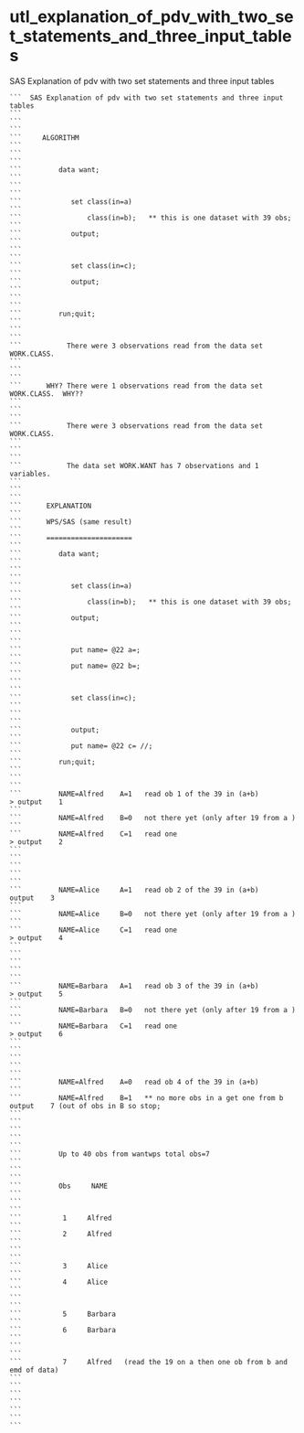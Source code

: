 # utl_explanation_of_pdv_with_two_set_statements_and_three_input_tables
SAS Explanation of pdv with two set statements and three input tables

    ```  SAS Explanation of pdv with two set statements and three input tables                                                                                        ```
    ```                                                                                                                                                               ```
    ```     ALGORITHM                                                                                                                                                 ```
    ```                                                                                                                                                               ```
    ```         data want;                                                                                                                                            ```
    ```                                                                                                                                                               ```
    ```            set class(in=a)                                                                                                                                    ```
    ```                class(in=b);   ** this is one dataset with 39 obs;                                                                                             ```
    ```            output;                                                                                                                                            ```
    ```                                                                                                                                                               ```
    ```            set class(in=c);                                                                                                                                   ```
    ```            output;                                                                                                                                            ```
    ```                                                                                                                                                               ```
    ```         run;quit;                                                                                                                                             ```
    ```                                                                                                                                                               ```
    ```           There were 3 observations read from the data set WORK.CLASS.                                                                                        ```
    ```                                                                                                                                                               ```
    ```      WHY? There were 1 observations read from the data set WORK.CLASS.  WHY??                                                                                 ```
    ```                                                                                                                                                               ```
    ```           There were 3 observations read from the data set WORK.CLASS.                                                                                        ```
    ```                                                                                                                                                               ```
    ```           The data set WORK.WANT has 7 observations and 1 variables.                                                                                          ```
    ```                                                                                                                                                               ```
    ```      EXPLANATION                                                                                                                                              ```
    ```      WPS/SAS (same result)                                                                                                                                    ```
    ```      =====================                                                                                                                                    ```
    ```         data want;                                                                                                                                            ```
    ```                                                                                                                                                               ```
    ```            set class(in=a)                                                                                                                                    ```
    ```                class(in=b);   ** this is one dataset with 39 obs;                                                                                             ```
    ```            output;                                                                                                                                            ```
    ```                                                                                                                                                               ```
    ```            put name= @22 a=;                                                                                                                                  ```
    ```            put name= @22 b=;                                                                                                                                  ```
    ```                                                                                                                                                               ```
    ```            set class(in=c);                                                                                                                                   ```
    ```                                                                                                                                                               ```
    ```            output;                                                                                                                                            ```
    ```            put name= @22 c= //;                                                                                                                               ```
    ```         run;quit;                                                                                                                                             ```
    ```                                                                                                                                                               ```
    ```         NAME=Alfred    A=1   read ob 1 of the 39 in (a+b)          > output    1                                                                              ```
    ```         NAME=Alfred    B=0   not there yet (only after 19 from a )                                                                                            ```
    ```         NAME=Alfred    C=1   read one                              > output    2                                                                              ```
    ```                                                                                                                                                               ```
    ```                                                                                                                                                               ```
    ```         NAME=Alice     A=1   read ob 2 of the 39 in (a+b)            output    3                                                                              ```
    ```         NAME=Alice     B=0   not there yet (only after 19 from a )                                                                                            ```
    ```         NAME=Alice     C=1   read one                              > output    4                                                                              ```
    ```                                                                                                                                                               ```
    ```                                                                                                                                                               ```
    ```         NAME=Barbara   A=1   read ob 3 of the 39 in (a+b)          > output    5                                                                              ```
    ```         NAME=Barbara   B=0   not there yet (only after 19 from a )                                                                                            ```
    ```         NAME=Barbara   C=1   read one                              > output    6                                                                              ```
    ```                                                                                                                                                               ```
    ```                                                                                                                                                               ```
    ```         NAME=Alfred    A=0   read ob 4 of the 39 in (a+b)                                                                                                     ```
    ```         NAME=Alfred    B=1   ** no more obs in a get one from b      output    7 (out of obs in B so stop;                                                    ```
    ```                                                                                                                                                               ```
    ```                                                                                                                                                               ```
    ```         Up to 40 obs from wantwps total obs=7                                                                                                                 ```
    ```                                                                                                                                                               ```
    ```         Obs     NAME                                                                                                                                          ```
    ```                                                                                                                                                               ```
    ```          1     Alfred                                                                                                                                         ```
    ```          2     Alfred                                                                                                                                         ```
    ```                                                                                                                                                               ```
    ```          3     Alice                                                                                                                                          ```
    ```          4     Alice                                                                                                                                          ```
    ```                                                                                                                                                               ```
    ```          5     Barbara                                                                                                                                        ```
    ```          6     Barbara                                                                                                                                        ```
    ```                                                                                                                                                               ```
    ```          7     Alfred   (read the 19 on a then one ob from b and emd of data)                                                                                 ```
    ```                                                                                                                                                               ```
    ```                                                                                                                                                               ```
    ```                                                                                                                                                               ```

